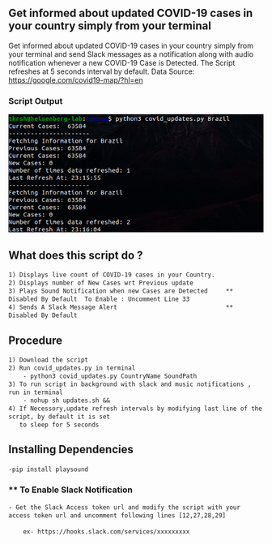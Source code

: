 ## Get informed about updated COVID-19 cases in your country simply from your terminal
Get informed about updated COVID-19 cases in your country simply from your terminal and send Slack 
messages as a notification along with audio notification whenever a new COVID-19 Case is Detected.
The Script refreshes at 5 seconds interval by default.
Data Source: https://google.com/covid19-map/?hl=en
### Script Output
<p align = "center">
<img src="Images/1.png">
</p>

## What does this script do ?

    1) Displays live count of COVID-19 cases in your Country.
    2) Displays number of New Cases wrt Previous update
    3) Plays Sound Notification when new Cases are Detected     ** Disabled By Default  To Enable : Uncomment Line 33 
    4) Sends A Slack Message Alert                              ** Disabled By Default  

## Procedure 

    1) Download the script 
    2) Run covid_updates.py in terminal
        - python3 covid_updates.py CountryName SoundPath
    3) To run script in background with slack and music notifications , run in terminal 
        - nohup sh updates.sh &&
    4) If Necessory,update refresh intervals by modifying last line of the script, by default it is set 
       to sleep for 5 seconds
 
## Installing Dependencies 
    
    -pip install playsound

### ** To Enable Slack Notification 

    - Get the Slack Access token url and modify the script with your access token url and uncomment following lines [12,27,28,29]

        ex- https://hooks.slack.com/services/xxxxxxxxx
